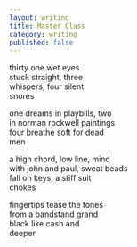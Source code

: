 ```yaml
---
layout: writing
title: Master Class
category: writing
published: false
---
```


thirty one wet eyes <br />
stuck straight, three <br />
whispers, four silent <br />
snores

one dreams in playbills, two <br />
in norman rockwell paintings <br />
four breathe soft for dead <br />
men

a high chord, low line, mind <br />
with john and paul, sweat beads <br />
fall on keys, a stiff suit <br />
chokes

fingertips tease the tones <br />
from a bandstand grand <br />
black like cash and <br />
deeper
